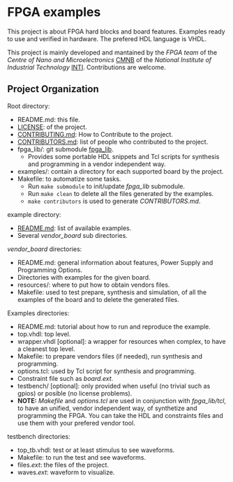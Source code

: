 # FPGA examples

This project is about FPGA hard blocks and board features. Examples ready to use and verified in hardware. The prefered HDL language is VHDL.

This project is mainly developed and mantained by the *FPGA team* of the *Centre of Nano and Microelectronics* [CMNB](http://www.inti.gob.ar/microynanoelectronica/) of the *National Institute of Industrial Technology* [INTI](http://www.inti.gob.ar/). Contributions are welcome.

## Project Organization

Root directory:
* README.md: this file.
* [LICENSE](LICENSE): of the project.
* [CONTRIBUTING.md](CONTRIBUTING.md): How to Contribute to the project.
* [CONTRIBUTORS.md](CONTRIBUTORS.md): list of people who contributed to the project.
* fpga_lib/: git submodule [fpga_lib](https://github.com/INTI-CMNB-FPGA/fpga_lib).
  * Provides some portable HDL snippets and Tcl scripts for synthesis and programming in a vendor independent way.
* examples/: contain a directory for each supported board by the project.
* Makefile: to automatize some tasks.
  * Run `make submodule` to init/update *fpga_lib* submodule.
  * Run `make clean` to delete all the files generated by the examples.
  * `make contributors` is used to generate *CONTRIBUTORS.md*.

example directory:
* [README.md](examples/README.md): list of available examples.
* Several *vendor_board* sub directories.

*vendor_board* directories:
* README.md: general information about features, Power Supply and Programming Options.
* Directories with examples for the given board.
* resources/: where to put how to obtain vendors files.
* Makefile: used to test prepare, synthesis and simulation, of all the examples of the board and to delete the generated files.

Examples directories:
* README.md: tutorial about how to run and reproduce the example.
* top.vhdl: top level.
* wrapper.vhdl [optional]: a wrapper for resources when complex, to have a cleanest top level.
* Makefile: to prepare vendors files (if needed), run synthesis and programming.
* options.tcl: used by Tcl script for synthesis and programming.
* Constraint file such as *board.ext*.
* testbench/ [optional]: only provided when useful (no trivial such as gpios) or posible (no license problems).
* **NOTE:** *Makefile* and *options.tcl* are used in conjunction with *fpga_lib/tcl*, to have an unified, vendor independent way, of synthetize and programming the FPGA. You can take the HDL and constraints files and use them with your prefered vendor tool.

testbench directories:
* top_tb.vhdl: test or at least stimulus to see waveforms.
* Makefile: to run the test and see waveforms.
* files.*ext*: the files of the project.
* waves.*ext*: waveform to visualize.

